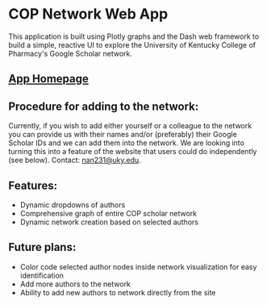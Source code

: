 # COP Network Web App

This application is built using Plotly graphs and the Dash web
framework to build a simple, reactive UI to explore the University
of Kentucky College of Pharmacy's Google Scholar network.

## [App Homepage](https://scholar-network-dashboard.herokuapp.com)

## Procedure for adding to the network:

Currently, if you wish to add either yourself or a colleague to the network you can provide us with their names and/or (preferably) their Google Scholar IDs and we can add them into the network. We are looking into turning this into a feature of the website that users could do independently (see below). Contact: nan231@uky.edu.

## Features:

- Dynamic dropdowns of authors
- Comprehensive graph of entire COP scholar network
- Dynamic network creation based on selected authors

## Future plans:

- Color code selected author nodes inside network visualization
  for easy identification
- Add more authors to the network
- Ability to add new authors to network directly from the site
